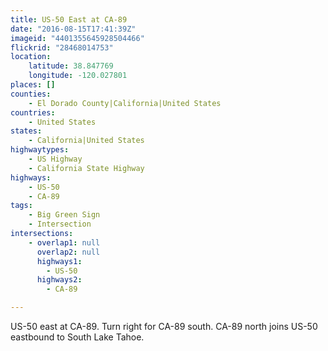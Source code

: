```yaml
---
title: US-50 East at CA-89
date: "2016-08-15T17:41:39Z"
imageid: "4401355645928504466"
flickrid: "28468014753"
location:
    latitude: 38.847769
    longitude: -120.027801
places: []
counties:
    - El Dorado County|California|United States
countries:
    - United States
states:
    - California|United States
highwaytypes:
    - US Highway
    - California State Highway
highways:
    - US-50
    - CA-89
tags:
    - Big Green Sign
    - Intersection
intersections:
    - overlap1: null
      overlap2: null
      highways1:
        - US-50
      highways2:
        - CA-89

---
```

US-50 east at CA-89.  Turn right for CA-89 south.  CA-89 north joins US-50 eastbound to South Lake Tahoe.